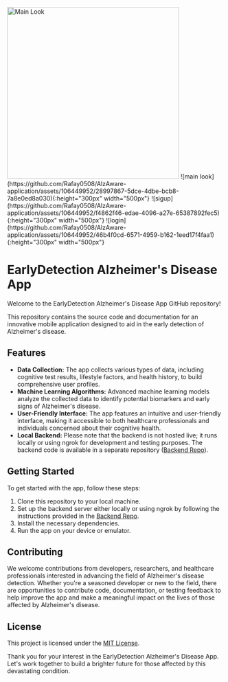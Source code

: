 <img src="https://github.com/Rafay0508/AlzAware-application/assets/106449952/28997867-5dce-4dbe-bcb8-7a8e0ed8a030" alt="Main Look" width="400">
![main look](https://github.com/Rafay0508/AlzAware-application/assets/106449952/28997867-5dce-4dbe-bcb8-7a8e0ed8a030){:height="300px" width="500px"}
![sigup](https://github.com/Rafay0508/AlzAware-application/assets/106449952/f4862f46-edae-4096-a27e-65387892fec5){:height="300px" width="500px"}
![login](https://github.com/Rafay0508/AlzAware-application/assets/106449952/46b4f0cd-6571-4959-b162-1eed17f4faa1){:height="300px" width="500px"}

# EarlyDetection Alzheimer's Disease App

Welcome to the EarlyDetection Alzheimer's Disease App GitHub repository!

This repository contains the source code and documentation for an innovative mobile application designed to aid in the early detection of Alzheimer's disease.

## Features

- **Data Collection:** The app collects various types of data, including cognitive test results, lifestyle factors, and health history, to build comprehensive user profiles.
- **Machine Learning Algorithms:** Advanced machine learning models analyze the collected data to identify potential biomarkers and early signs of Alzheimer's disease.
- **User-Friendly Interface:** The app features an intuitive and user-friendly interface, making it accessible to both healthcare professionals and individuals concerned about their cognitive health.
- **Local Backend:** Please note that the backend is not hosted live; it runs locally or using ngrok for development and testing purposes. The backend code is available in a separate repository ([Backend Repo](link-to-backend-repo)).

## Getting Started

To get started with the app, follow these steps:

1. Clone this repository to your local machine.
2. Set up the backend server either locally or using ngrok by following the instructions provided in the [Backend Repo](link-to-backend-repo).
3. Install the necessary dependencies.
4. Run the app on your device or emulator.

## Contributing

We welcome contributions from developers, researchers, and healthcare professionals interested in advancing the field of Alzheimer's disease detection. Whether you're a seasoned developer or new to the field, there are opportunities to contribute code, documentation, or testing feedback to help improve the app and make a meaningful impact on the lives of those affected by Alzheimer's disease.

## License

This project is licensed under the [MIT License](LICENSE).

Thank you for your interest in the EarlyDetection Alzheimer's Disease App. Let's work together to build a brighter future for those affected by this devastating condition.
